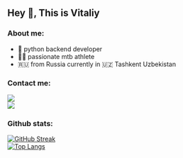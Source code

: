 ## Hey 👋, This is Vitaliy
 
### About me:

- 🐍 python backend developer 
- 🚴‍♂️ passionate mtb athlete
- 🇷🇺 from Russia currently in 🇺🇿 Tashkent Uzbekistan


### Contact me: 
<div id="badges">
<a href="https://www.linkedin.com/in/einbruk/" target="_blank">
  <img src="https://img.shields.io/badge/LinkedIn-blue?logo=linkedin&logoColor=white&style=for-the-badge">
</a> 
<br>
<a href="mailto:gumenukvitaliy@gmail.com" target="_blank">
  <img src="https://img.shields.io/badge/Gmail-red">
</a>   
</div>


### Github stats:

[![GitHub Streak](http://github-readme-streak-stats.herokuapp.com?user=einbruk&theme=dark&background=000000)](https://git.io/streak-stats)
<br>
[![Top Langs](https://github-readme-stats.vercel.app/api/top-langs/?username=einbruk&layout=compact&theme=vision-friendly-dark)](https://github.com/anuraghazra/github-readme-stats)
